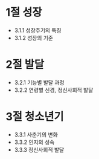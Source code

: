 # 1절 성장
- 3.1.1 성장주기의 특징
- 3.1.2 성장의 기준
# 2절 발달
- 3.2.1 기능별 발달 과정
- 3.2.2 연령별 신경, 정신사회적 발달
# 3절 청소년기
- 3.3.1 사춘기의 변화
- 3.3.2 인지의 성숙
- 3.3.3 정신사회적 발달